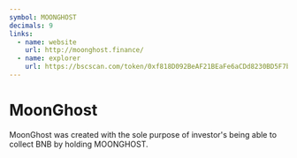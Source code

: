 ```yaml
---
symbol: MOONGHOST
decimals: 9
links:
  - name: website
    url: http://moonghost.finance/
  - name: explorer
    url: https://bscscan.com/token/0xf818D092BeAF21BEaFe6aCDd8230BD5F7b861D9C
---
```


# MoonGhost

MoonGhost was created with the sole purpose of investor's being able to collect BNB by holding MOONGHOST.

